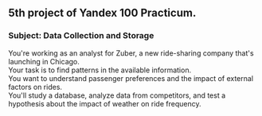 ## 5th  project of Yandex 100 Practicum.

### Subject: Data Collection and Storage

You're working as an analyst for Zuber, a new ride-sharing company that's launching in Chicago. <br>
Your task is to find patterns in the available information. <br>
You want to understand passenger preferences and the impact of external factors on rides.<br>
You'll study a database, analyze data from competitors, and test a hypothesis about the impact of weather on ride frequency.





